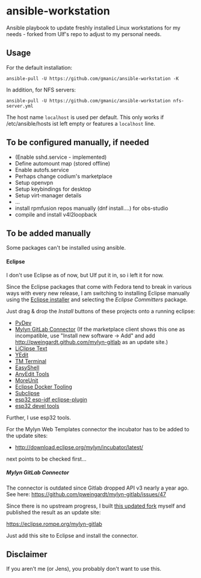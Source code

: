 # ansible-workstation
Ansible playbook to update freshly installed Linux workstations for my needs - forked from Ulf's repo
to adjust to my personal needs. 

## Usage

For the default installation:
```
ansible-pull -U https://github.com/gmanic/ansible-workstation -K
```

In addition, for NFS servers:
```
ansible-pull -U https://github.com/gmanic/ansible-workstation nfs-server.yml
```

The host name `localhost` is used per default. This only works if /etc/ansible/hosts ist left
empty or features a `localhost` line.

## To be configured manually, if needed
* (Enable sshd.service - implemented)
* Define automount map (stored offline)
* Enable autofs.service
* Perhaps change codium's marketplace
* Setup openvpn
* Setup keybindings for desktop
* Setup virt-manager details
* ...
* install rpmfusion repos manually (dnf install....) for obs-studio
* compile and install v4l2loopback


## To be added manually

Some packages can't be installed using ansible.

#### Eclipse
I don't use Eclipse as of now, but Ulf put it in, so i left it for now.

Since the Eclipse packages that come with Fedora tend to break in various ways with every new
release, I am switching to installing Eclipse manually using the
[Eclipse installer](https://www.eclipse.org/downloads/packages/installer)
and selecting the *Eclipse Committers* package.

Just drag & drop the *Install* buttons of these projects onto a running eclipse:

* [PyDev](https://marketplace.eclipse.org/content/pydev-python-ide-eclipse)
* [Mylyn GitLab Connector](https://marketplace.eclipse.org/content/mylyn-gitlab-connector) (If the marketplace client shows this one as incompatible, use "Install new software -> Add" and add http://pweingardt.github.com/mylyn-gitlab as an update site.)
* [LiClipse Text](https://marketplace.eclipse.org/content/liclipsetext)
* [YEdit](https://marketplace.eclipse.org/content/yedit)
* [TM Terminal](https://marketplace.eclipse.org/content/tm-terminal)
* [EasyShell](https://marketplace.eclipse.org/content/easyshell)
* [AnyEdit Tools](https://marketplace.eclipse.org/content/anyedit-tools)
* [MoreUnit](https://marketplace.eclipse.org/content/moreunit)
* [Eclipse Docker Tooling](https://marketplace.eclipse.org/content/eclipse-docker-tooling)
* [Subclipse](https://marketplace.eclipse.org/content/subclipse)
* [esp32 esp-idf eclipse-plugin](https://marketplace.eclipse.org/content/esp-idf-eclipse-plugin)
* [esp32 devel tools](https://marketplace.eclipse.org/content/esp32-cc-development-tools)

Further, I use esp32 tools.

For the Mylyn Web Templates connector the incubator has to be added to the update sites:

* http://download.eclipse.org/mylyn/incubator/latest/

next points to be checked first...

##### Mylyn GitLab Connector

The connector is outdated since Gitlab dropped API v3 nearly a year ago. 
See here: https://github.com/pweingardt/mylyn-gitlab/issues/47

Since there is no upstream progress, I built
[this updated fork](https://github.com/scriptninja/mylyn-gitlab) 
myself and published the result as an update site:

https://eclipse.rompe.org/mylyn-gitlab

Just add this site to Eclipse and install the connector.

## Disclaimer

If you aren't me (or Jens), you probably don't want to use this.
